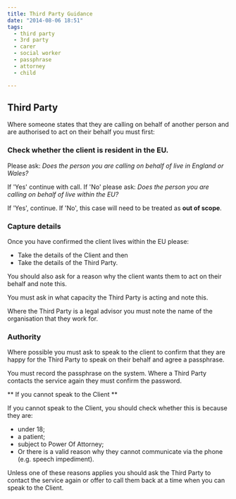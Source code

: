 ```yaml
---
title: Third Party Guidance
date: "2014-08-06 18:51"
tags:
  - third party
  - 3rd party
  - carer
  - social worker
  - passphrase
  - attorney
  - child

---
```


## Third Party

Where someone states that they are calling on behalf of another person and are authorised to act on their behalf you must first:

### Check whether the client is resident in the EU. 
Please ask: _Does the person you are calling on behalf of live in England or Wales?_

If 'Yes' continue with call. 
If 'No' please ask: _Does the person you are calling on behalf of live within the EU?_

If 'Yes', continue.
If 'No', this case will need to be treated as **out of scope**.

### Capture details 
Once you have confirmed the client lives within the EU please:

* Take the details of the Client and then
* Take the details of the Third Party.

You should also ask for a reason why the client wants them to act on their behalf and note this.

You must ask in what capacity the Third Party is acting and note this.

Where the Third Party is a legal advisor you must note the name of the organisation that they work for.

### Authority
Where possible you must ask to speak to the client to confirm that they are happy for the Third Party to speak on their behalf and agree a passphrase.

You must record the passphrase on the system. Where a Third Party contacts the service again they must confirm the password.

** If you cannot speak to the Client **

If you cannot speak to the Client, you should check whether this is because they are:
* under 18;
* a patient;
* subject to Power Of Attorney;
* Or there is a valid reason why they cannot communicate via the phone (e.g. speech impediment).

Unless one of these reasons applies you should ask the Third Party to contact the service again or offer to call them back at a time when you can speak to the Client.
